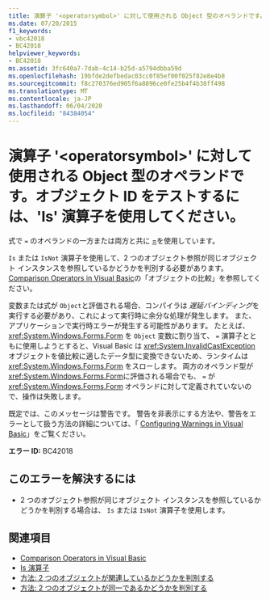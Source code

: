 ```yaml
---
title: 演算子 '<operatorsymbol>' に対して使用される Object 型のオペランドです。オブジェクト ID をテストするには、'Is' 演算子を使用してください。
ms.date: 07/20/2015
f1_keywords:
- vbc42018
- BC42018
helpviewer_keywords:
- BC42018
ms.assetid: 3fc640a7-7dab-4c14-b25d-a5794dbba59d
ms.openlocfilehash: 19bfde2defbedac03cc0f85ef00f025f82e8e4b8
ms.sourcegitcommit: f8c270376ed905f6a8896ce0fe25b4f4b38ff498
ms.translationtype: MT
ms.contentlocale: ja-JP
ms.lasthandoff: 06/04/2020
ms.locfileid: "84384054"
---
```

# <a name="operands-of-type-object-used-for-operator-operatorsymbol-use-the-is-operator-to-test-object-identity"></a>演算子 '\<operatorsymbol>' に対して使用される Object 型のオペランドです。オブジェクト ID をテストするには、'Is' 演算子を使用してください。
式で `=` のオペランドの一方または両方と共に [=](../language-reference/data-types/object-data-type.md)を使用しています。  
  
 `Is` または `IsNot` 演算子を使用して、2 つのオブジェクト参照が同じオブジェクト インスタンスを参照しているかどうかを判別する必要があります。 [Comparison Operators in Visual Basic](../programming-guide/language-features/operators-and-expressions/comparison-operators.md)の「オブジェクトの比較」を参照してください。  
  
 変数または式が `Object`と評価される場合、コンパイラは *遅延バインディング*を実行する必要があり、これによって実行時に余分な処理が発生します。 また、アプリケーションで実行時エラーが発生する可能性があります。 たとえば、 <xref:System.Windows.Forms.Form> を `Object` 変数に割り当て、 `=` 演算子とともに使用しようとすると、Visual Basic は <xref:System.InvalidCastException> オブジェクトを値比較に適したデータ型に変換できないため、ランタイムは <xref:System.Windows.Forms.Form> をスローします。 両方のオペランド型が <xref:System.Windows.Forms.Form>に評価される場合でも、 `=` が <xref:System.Windows.Forms.Form> オペランドに対して定義されていないので、操作は失敗します。  
  
 既定では、このメッセージは警告です。 警告を非表示にする方法や、警告をエラーとして扱う方法の詳細については、「 [Configuring Warnings in Visual Basic](/visualstudio/ide/configuring-warnings-in-visual-basic)」をご覧ください。  
  
 **エラー ID:** BC42018  
  
## <a name="to-correct-this-error"></a>このエラーを解決するには  
  
- 2 つのオブジェクト参照が同じオブジェクト インスタンスを参照しているかどうかを判別する場合は、 `Is` または `IsNot` 演算子を使用します。  
  
## <a name="see-also"></a>関連項目

- [Comparison Operators in Visual Basic](../programming-guide/language-features/operators-and-expressions/comparison-operators.md)
- [Is 演算子](../language-reference/operators/is-operator.md)
- [方法: 2 つのオブジェクトが関連しているかどうかを判別する](../programming-guide/language-features/variables/how-to-determine-whether-two-objects-are-related.md)
- [方法: 2 つのオブジェクトが同一であるかどうかを判別する](../programming-guide/language-features/variables/how-to-determine-whether-two-objects-are-identical.md)
